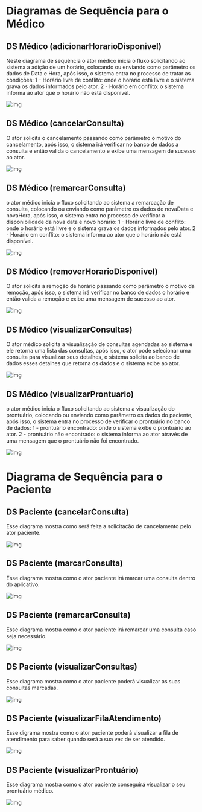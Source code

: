 # Diagramas de Sequência para o Médico
## DS Médico (adicionarHorarioDisponivel)
Neste diagrama de sequência o ator médico inicia o fluxo solicitando ao sistema a adição de um horário, colocando ou enviando como parâmetro os dados de Data e Hora, após isso, o sistema entra no processo de tratar as condições: 1 - Horário livre de conflito: onde o horário está livre e o sistema grava os dados informados pelo ator. 2 - Horário em conflito: o sistema informa ao ator que o horário não está disponível.

![img](https://github.com/abreulucass/APP-WebDoctors/blob/main/imagens/diagramas-de-sequ%C3%AAncia/DS%20M%C3%A9dico%20(cancelarConsulta).jpg?raw=true)

## DS Médico (cancelarConsulta)
O ator solicita o cancelamento passando como parâmetro o motivo do cancelamento, após isso, o sistema irá verificar no banco de dados a consulta e então valida o cancelamento e exibe uma mensagem de sucesso ao ator.

![img](https://github.com/abreulucass/APP-WebDoctors/blob/main/imagens/diagramas-de-sequ%C3%AAncia/DS%20M%C3%A9dico%20(cancelarConsulta).jpg?raw=true)

## DS Médico (remarcarConsulta)
o ator médico inicia o fluxo solicitando ao sistema a remarcação de consulta, colocando ou enviando como parâmetro os dados de novaData e novaHora, após isso, o sistema entra no processo de verificar a disponibilidade da nova data e novo horário: 1 - Horário livre de conflito: onde o horário está livre e o sistema grava os dados informados pelo ator. 2 - Horário em conflito: o sistema informa ao ator que o horário não está disponível.

![img](https://github.com/abreulucass/APP-WebDoctors/blob/main/imagens/diagramas-de-sequ%C3%AAncia/DS%20M%C3%A9dico%20(remarcarConsulta).jpg?raw=true)

## DS Médico (removerHorarioDisponivel)
O ator solicita a remoção de horário passando como parâmetro o motivo da remoção, após isso, o sistema irá verificar no banco de dados o horário e então valida a remoção e exibe uma mensagem de sucesso ao ator.

![img](https://github.com/abreulucass/APP-WebDoctors/blob/main/imagens/diagramas-de-sequ%C3%AAncia/DS%20M%C3%A9dico%20(removerHorarioDisponivel).jpg?raw=true)

## DS Médico (visualizarConsultas)
O ator médico solicita a visualização de consultas agendadas ao sistema e ele retorna uma lista das consultas, após isso, o ator pode selecionar uma consulta para visualizar seus detalhes, o sistema solicita ao banco de dados esses detalhes que retorna os dados e o sistema exibe ao ator.

![img](https://github.com/abreulucass/APP-WebDoctors/blob/main/imagens/diagramas-de-sequ%C3%AAncia/DS%20M%C3%A9dico%20(visualizarConsultas).jpg?raw=true)

## DS Médico (visualizarProntuario)
o ator médico inicia o fluxo solicitando ao sistema a visualização do prontuário, colocando ou enviando como parâmetro os dados do paciente, após isso, o sistema entra no processo de verificar o prontuário no banco de dados: 1 - prontuário encontrado: onde o sistema exibe o prontuário ao ator. 2 - prontuário não encontrado: o sistema informa ao ator através de uma mensagem que o prontuário não foi encontrado.

![img](https://github.com/abreulucass/APP-WebDoctors/blob/main/imagens/diagramas-de-sequ%C3%AAncia/DS%20M%C3%A9dico%20(visualizarProntuario).jpg?raw=true)

# Diagrama de Sequência para o Paciente
## DS Paciente (cancelarConsulta)
Esse diagrama mostra como será feita a solicitação de cancelamento pelo ator paciente.

![img](https://github.com/abreulucass/APP-WebDoctors/blob/main/imagens/diagramas-de-sequ%C3%AAncia/DS%20Paciente%20(cancelarConsulta).jpg?raw=true)

## DS Paciente (marcarConsulta)
Esse diagrama mostra como o ator paciente irá marcar uma consulta dentro do aplicativo.

![img](https://github.com/abreulucass/APP-WebDoctors/blob/main/imagens/diagramas-de-sequ%C3%AAncia/DS%20Paciente%20(marcarConsulta).jpg?raw=true)

## DS Paciente (remarcarConsulta)
Esse diagrama mostra como o ator paciente irá remarcar uma consulta caso seja necessário.

![img](https://github.com/abreulucass/APP-WebDoctors/blob/main/imagens/diagramas-de-sequ%C3%AAncia/DS%20Paciente%20(remarcarConsulta).jpg?raw=true)

## DS Paciente (visualizarConsultas)
Esse diagrama mostra como o ator paciente poderá visualizar as suas consultas marcadas.

![img](https://github.com/abreulucass/APP-WebDoctors/blob/main/imagens/diagramas-de-sequ%C3%AAncia/DS%20Paciente%20(visualizarConsultas).jpg?raw=true)

## DS Paciente (visualizarFilaAtendimento)
Esse digrama mostra como o ator paciente poderá visualizar a fila de atendimento para saber quando será a sua vez de ser atendido.

![img](https://github.com/abreulucass/APP-WebDoctors/blob/main/imagens/diagramas-de-sequ%C3%AAncia/DS%20Paciente%20(visualizarFilaAtendimento).jpg?raw=true)

## DS Paciente (visualizarProntuário)
Esse diagrama mostra como o ator paciente conseguirá visualizar o seu prontuário médico.

![img](https://github.com/abreulucass/APP-WebDoctors/blob/main/imagens/diagramas-de-sequ%C3%AAncia/DS%20Paciente%20(visualizarProntu%C3%A1rio).jpg?raw=true)

